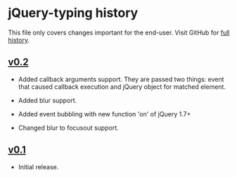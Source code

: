 jQuery-typing history
=====================

This file only covers changes important for the end-user.  Visit GitHub
for [full history][].

  [full history]: http://github.com/narfdotpl/jquery-typing/commits/master


[v0.2][]
--------

  - Added callback arguments support.  They are passed two things: event
    that caused callback execution and jQuery object for matched element.

  - Added blur support.

  - Added event bubbling with new function 'on' of jQuery 1.7+

  - Changed blur to focusout support.

[v0.1][]
--------

  - Initial release.


  [v0.2]: http://github.com/narfdotpl/jquery-typing/compare/v0.1.0...v0.2.0
  [v0.1]: http://github.com/narfdotpl/jquery-typing/compare/c4b8c10...v0.1.0
